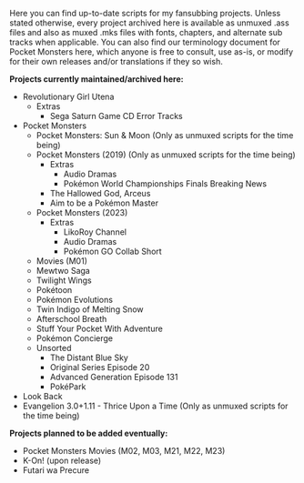 Here you can find up-to-date scripts for my fansubbing projects. Unless stated otherwise, every project archived here is available as unmuxed .ass files and also as muxed .mks files with fonts, chapters, and alternate sub tracks when applicable. You can also find our terminology document for Pocket Monsters here, which anyone is free to consult, use as-is, or modify for their own releases and/or translations if they so wish.

**Projects currently maintained/archived here:**  
* Revolutionary Girl Utena  
  - Extras  
	+ Sega Saturn Game CD Error Tracks  
* Pocket Monsters  
  - Pocket Monsters: Sun & Moon (Only as unmuxed scripts for the time being)  
  - Pocket Monsters (2019) (Only as unmuxed scripts for the time being)  
	+ Extras  
	  - Audio Dramas  
	  - Pokémon World Championships Finals Breaking News  
	+ The Hallowed God, Arceus  
	+ Aim to be a Pokémon Master  
  - Pocket Monsters (2023)  
  	+ Extras
	  - LikoRoy Channel  
  	  - Audio Dramas  
	  - Pokémon GO Collab Short  
  - Movies (M01)  
  - Mewtwo Saga  
  - Twilight Wings  
  - Pokétoon  
  - Pokémon Evolutions  
  - Twin Indigo of Melting Snow  
  - Afterschool Breath  
  - Stuff Your Pocket With Adventure  
  - Pokémon Concierge  
  - Unsorted  
	+ The Distant Blue Sky  
	+ Original Series Episode 20  
	+ Advanced Generation Episode 131  
	+ PokéPark  
* Look Back  
* Evangelion 3.0+1.11 - Thrice Upon a Time (Only as unmuxed scripts for the time being)

**Projects planned to be added eventually:**  
* Pocket Monsters Movies (M02, M03, M21, M22, M23)  
* K-On! (upon release)  
* Futari wa Precure
